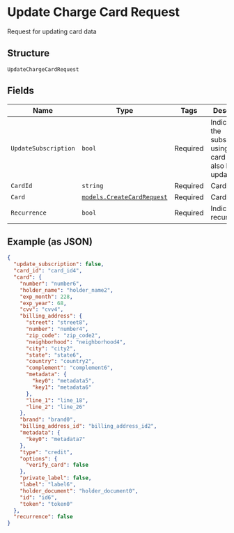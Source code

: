 
# Update Charge Card Request

Request for updating card data

## Structure

`UpdateChargeCardRequest`

## Fields

| Name | Type | Tags | Description |
|  --- | --- | --- | --- |
| `UpdateSubscription` | `bool` | Required | Indicates if the subscriptions using this card must also be updated |
| `CardId` | `string` | Required | Card id |
| `Card` | [`models.CreateCardRequest`](../../doc/models/create-card-request.md) | Required | Card data |
| `Recurrence` | `bool` | Required | Indicates a recurrence |

## Example (as JSON)

```json
{
  "update_subscription": false,
  "card_id": "card_id4",
  "card": {
    "number": "number6",
    "holder_name": "holder_name2",
    "exp_month": 228,
    "exp_year": 68,
    "cvv": "cvv4",
    "billing_address": {
      "street": "street8",
      "number": "number4",
      "zip_code": "zip_code2",
      "neighborhood": "neighborhood4",
      "city": "city2",
      "state": "state6",
      "country": "country2",
      "complement": "complement6",
      "metadata": {
        "key0": "metadata5",
        "key1": "metadata6"
      },
      "line_1": "line_18",
      "line_2": "line_26"
    },
    "brand": "brand0",
    "billing_address_id": "billing_address_id2",
    "metadata": {
      "key0": "metadata7"
    },
    "type": "credit",
    "options": {
      "verify_card": false
    },
    "private_label": false,
    "label": "label6",
    "holder_document": "holder_document0",
    "id": "id6",
    "token": "token0"
  },
  "recurrence": false
}
```

